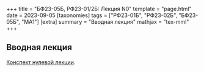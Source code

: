 +++
title = "БФ23-05Б, РФ23-01/2Б: Лекция N0"
template = "page.html"
date = 2023-09-05
[taxonomies]
tags = ["РФ23-01Б", "РФ23-02Б", "БФ23-05Б", "MA1"]
[extra]
summary = "Вводная лекция"
mathjax = "tex-mml"
+++

<!-- more -->

## Вводная лекция

[Конспект нулевой лекции](/MA1_Lecture_0.pdf). 